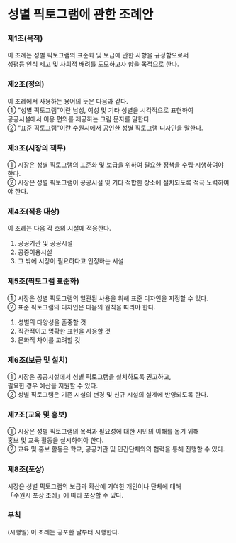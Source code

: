 # 성별 픽토그램에 관한 조례안

### 제1조(목적)  
이 조례는 성별 픽토그램의 표준화 및 보급에 관한 사항을 규정함으로써  
성평등 인식 제고 및 사회적 배려를 도모하고자 함을 목적으로 한다.  

### 제2조(정의)  
이 조례에서 사용하는 용어의 뜻은 다음과 같다.  
① "성별 픽토그램"이란 남성, 여성 및 기타 성별을 시각적으로 표현하여  
   공공시설에서 이용 편의를 제공하는 그림 문자를 말한다.  
② "표준 픽토그램"이란 수원시에서 공인한 성별 픽토그램 디자인을 말한다.  

### 제3조(시장의 책무)  
① 시장은 성별 픽토그램의 표준화 및 보급을 위하여 필요한 정책을 수립·시행하여야 한다.  
② 시장은 성별 픽토그램이 공공시설 및 기타 적합한 장소에 설치되도록 적극 노력하여야 한다.  

### 제4조(적용 대상)  
이 조례는 다음 각 호의 시설에 적용한다.  
1. 공공기관 및 공공시설  
2. 공중이용시설  
3. 그 밖에 시장이 필요하다고 인정하는 시설  

### 제5조(픽토그램 표준화)  
① 시장은 성별 픽토그램의 일관된 사용을 위해 표준 디자인을 지정할 수 있다.  
② 표준 픽토그램의 디자인은 다음의 원칙을 따라야 한다.  
   1. 성별의 다양성을 존중할 것  
   2. 직관적이고 명확한 표현을 사용할 것  
   3. 문화적 차이를 고려할 것  

### 제6조(보급 및 설치)  
① 시장은 공공시설에서 성별 픽토그램을 설치하도록 권고하고,  
   필요한 경우 예산을 지원할 수 있다.  
② 성별 픽토그램은 기존 시설의 변경 및 신규 시설의 설계에 반영되도록 한다.  

### 제7조(교육 및 홍보)  
① 시장은 성별 픽토그램의 목적과 필요성에 대한 시민의 이해를 돕기 위해  
   홍보 및 교육 활동을 실시하여야 한다.  
② 교육 및 홍보 활동은 학교, 공공기관 및 민간단체와의 협력을 통해 진행할 수 있다.  

### 제8조(포상)  
시장은 성별 픽토그램의 보급과 확산에 기여한 개인이나 단체에 대해  
「수원시 포상 조례」에 따라 포상할 수 있다.  

### 부칙  
(시행일) 이 조례는 공포한 날부터 시행한다.  
